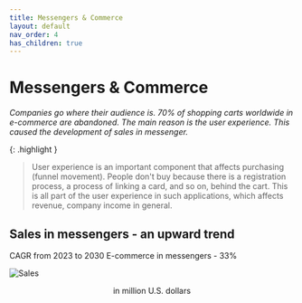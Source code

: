 ```yaml
---
title: Messengers & Commerce
layout: default
nav_order: 4
has_children: true
---
```


# Messengers & Commerce

_Companies go where their audience is. 70% of shopping carts worldwide in e-commerce are abandoned. The main reason is the user experience. This caused the development of sales in messenger._

{: .highlight }
> User experience is an important component that affects purchasing (funnel movement). People don't buy because there is a registration process, a process of linking a card, and so on, behind the cart. This is all part of the user experience in such applications, which affects revenue, company income in general.

## Sales in messengers - an upward trend
CAGR from 2023 to 2030 E-commerce in messengers - 33%

![Sales](/en/assets/images/sales_in_messengers.png "Sales")
<p style="text-align:center">in million U.S. dollars</p>
